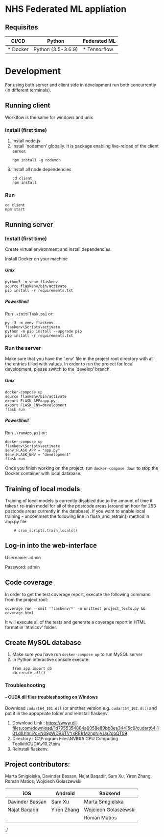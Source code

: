 # NHS Federated ML appliation

## Requisites

| CI/CD     | Python             | Federated ML  |
| --------- | ------------------ | ------------- |
| \* Docker | Python (3.5-3.6.9) | \* Tensorflow |

# Development

For using both server and client side in development run both concurrently (in different terminals).

## Running client

Worklfow is the same for windows and unix

### Install (first time)

1. Install node.js
1. Install 'nodemon' globally. It is package enabling live-reload of the client server.
   ```
   npm install -g nodemon
   ```
1. Install all node dependencies
   ```
   cd client
   npm install
   ```

### Run

```
cd client
npm start
```

## Running server

### Install (first time)

Create virtual environment and install dependencies.

Install Docker on your machine

##### Unix

```
python3 -m venv flaskenv
source flaskenv/bin/activate
pip install -r requirements.txt
```

##### PowerShell

Run `.\initFlask.ps1` or:

```
py -3 -m venv flaskenv
flaskenv\Scripts\activate
python -m pip install --upgrade pip
pip install -r requirements.txt
```

### Run the server

Make sure that you have the '.env' file in the project root directory with all the entries filled with values.
In order to run the project for local development, please switch to the 'develop' branch.

##### Unix

```
docker-compose up
source flaskenv/bin/activate
export FLASK_APP=app.py
export FLASK_ENV=development
flask run
```

##### PowerShell

Run `.\runApp.ps1` or:

```
docker-compose up
flaskenv\Scripts\activate
$env:FLASK_APP = "app.py"
$env:FLASK_ENV = "development"
flask run
```

Once you finish working on the project, run `docker-compose down` to stop the Docker container with local database.

## Training of local models
Training of local models is currently disabled due to the amount of time it takes t re-train model for all of the postcode areas (around an hour for 253 postcode areas currently in the database).
If you want to enable local training - uncomment the following line in flush_and_retrain() method in app.py file:
```
    # cron_scripts.train_locals()

```


## Log-in into the web-interface
Username: admin

Password: admin

## Code coverage
In order to get the test coverage report, execute the following command from the project root:
```
coverage run --omit 'flaskenv/*' -m unittest project_tests.py && coverage html
```
It will execute all of the tests and generate a coverage report in HTML format in 'htmlcov' folder.

## Create MySQL database
1. Make sure you have run `docker-compose up` to run MySQL server
2. In Python interactive console execute:
   ```
   from app import db
   db.create_all()
   ```


### Troubleshooting

#### - CUDA dll files troubleshooting on Windows

Download `cudart64_101.dll` (or another version e.g. `cudart64_102.dll`) and put it in the appopriate folder and reinstall flaskenv.

1. Download Link : https://www.dll-files.com/download/1d7955354884a9058e89bb8ea34415c9/cudart64_101.dll.html?c=N09pWDBSTVYxRE1rM2hpNjVUa2doQT09
1. Directory : C:\Program Files\NVIDIA GPU Computing Toolkit\CUDA\v10.2\bin\
1. Reinstall flaskenv.

## Project contributors:

Marta Smigielska, Davinder Bassan, Najat Baqadir, Sam Xu, Yiren Zhang, Roman Matios, Wojciech Golaszewski

| iOS             | Android     | Backend              |
| --------------- | ----------- | -------------------- |
| Davinder Bassan | Sam Xu      | Marta Smigielska     |
| Najat Baqadir   | Yiren Zhang | Wojciech Golaszewski |
|                 |             | Roman Matios         |

./
